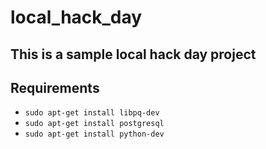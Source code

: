 # local_hack_day #
## This is a sample local hack day project ##

## Requirements ##

* `sudo apt-get install libpq-dev`
* `sudo apt-get install postgresql`
* `sudo apt-get install python-dev`
